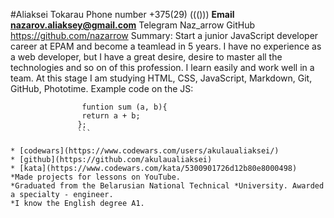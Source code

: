 #Aliaksei Tokarau
Phone number +375(29) ((()))
**Email nazarov.aliaksey@gmail.com**
Telegram Naz_arrow
GitHub https://github.com/nazarrow
Summary: Start a junior JavaScript developer career at EPAM and become a teamlead in 5 years. I have no experience as a web developer, but I have a great desire, desire to master all the technologies and so on of this profession. I learn easily and work well in a team.
At this stage I am studying HTML, CSS, JavaScript, Markdown, Git, GitHub, Phototime.
Example code on the JS:
```
                funtion sum (a, b){
                return a + b;
               };
               ```

* [codewars](https://www.codewars.com/users/akulaualiaksei/)
* [github](https://github.com/akulaualiaksei)
* [kata](https://www.codewars.com/kata/5300901726d12b80e8000498)
*Made projects for lessons on YouTube.
*Graduated from the Belarusian National Technical *University. Awarded a specialty - engineer.
*I know the English degree А1.